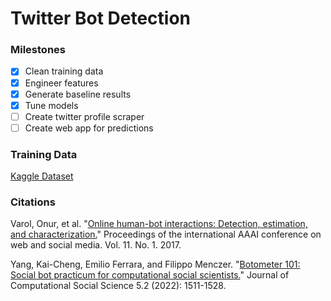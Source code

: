 # Twitter Bot Detection

### Milestones
- [X] Clean training data
- [X] Engineer features
- [X] Generate baseline results
- [X] Tune models
- [ ] Create twitter profile scraper
- [ ] Create web app for predictions

### Training Data
[Kaggle Dataset](https://www.kaggle.com/code/davidmartngutirrez/bots-accounts-eda/input?select=twitter_human_bots_dataset.csv)

### Citations
Varol, Onur, et al. "[Online human-bot interactions: Detection, estimation, and characterization.](https://ojs.aaai.org/index.php/ICWSM/article/view/14871)" Proceedings of the international AAAI conference on web and social media. Vol. 11. No. 1. 2017.

Yang, Kai-Cheng, Emilio Ferrara, and Filippo Menczer. "[Botometer 101: Social bot practicum for computational social scientists.](https://arxiv.org/abs/2201.01608)" Journal of Computational Social Science 5.2 (2022): 1511-1528.
